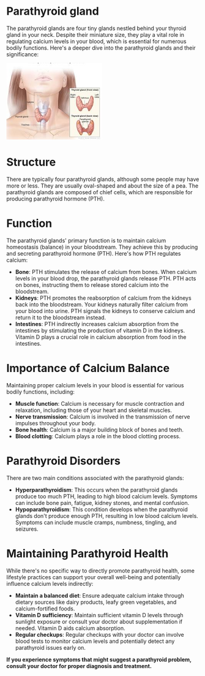 # Parathyroid gland

The parathyroid glands are four tiny glands nestled behind your thyroid gland in your neck. Despite their miniature size, they play a vital role in regulating calcium levels in your blood, which is essential for numerous bodily functions. Here's a deeper dive into the parathyroid glands and their significance:

![parathyroid](images/parathyroid.jpeg "parathyroid")

# Structure

There are typically four parathyroid glands, although some people may have more or less. They are usually oval-shaped and about the size of a pea. The parathyroid glands are composed of chief cells, which are responsible for producing parathyroid hormone (PTH).

# Function

The parathyroid glands' primary function is to maintain calcium homeostasis (balance) in your bloodstream. They achieve this by producing and secreting parathyroid hormone (PTH). Here's how PTH regulates calcium:

- **Bone**: PTH stimulates the release of calcium from bones. When calcium levels in your blood drop, the parathyroid glands release PTH. PTH acts on bones, instructing them to release stored calcium into the bloodstream.
- **Kidneys**: PTH promotes the reabsorption of calcium from the kidneys back into the bloodstream. Your kidneys naturally filter calcium from your blood into urine. PTH signals the kidneys to conserve calcium and return it to the bloodstream instead.
- **Intestines**: PTH indirectly increases calcium absorption from the intestines by stimulating the production of vitamin D in the kidneys. Vitamin D plays a crucial role in calcium absorption from food in the intestines.

# Importance of Calcium Balance

Maintaining proper calcium levels in your blood is essential for various bodily functions, including:

- **Muscle function**: Calcium is necessary for muscle contraction and relaxation, including those of your heart and skeletal muscles.
- **Nerve transmission**: Calcium is involved in the transmission of nerve impulses throughout your body.
- **Bone health**: Calcium is a major building block of bones and teeth.
- **Blood clotting**: Calcium plays a role in the blood clotting process.

# Parathyroid Disorders

There are two main conditions associated with the parathyroid glands:

- **Hyperparathyroidism**: This occurs when the parathyroid glands produce too much PTH, leading to high blood calcium levels. Symptoms can include bone pain, fatigue, kidney stones, and mental confusion.
- **Hypoparathyroidism**: This condition develops when the parathyroid glands don't produce enough PTH, resulting in low blood calcium levels. Symptoms can include muscle cramps, numbness, tingling, and seizures.

# Maintaining Parathyroid Health

While there's no specific way to directly promote parathyroid health, some lifestyle practices can support your overall well-being and potentially influence calcium levels indirectly:

- **Maintain a balanced diet**: Ensure adequate calcium intake through dietary sources like dairy products, leafy green vegetables, and calcium-fortified foods.
- **Vitamin D sufficiency**: Maintain sufficient vitamin D levels through sunlight exposure or consult your doctor about supplementation if needed. Vitamin D aids calcium absorption.
- **Regular checkups**: Regular checkups with your doctor can involve blood tests to monitor calcium levels and potentially detect any parathyroid issues early on.

**If you experience symptoms that might suggest a parathyroid problem, consult your doctor for proper diagnosis and treatment.**